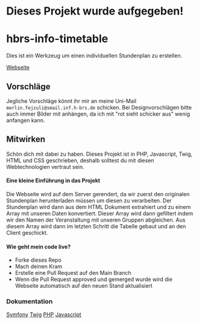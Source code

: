 # Dieses Projekt wurde aufgegeben!

# hbrs-info-timetable

Dies ist ein Werkzeug um einen individuellen Stundenplan zu erstellen.

[Webseite](https://hbrs-inf-stundenplan.herokuapp.com/)

## Vorschläge

Jegliche Vorschläge könnt ihr mir an meine Uni-Mail
`merlin.fejzuli@smail.inf.h-brs.de` schicken.
Bei Designvorschlägen bitte auch immer Bilder mit anhängen, da ich mit "rot sieht schicker aus" wenig anfangen kann.

## Mitwirken
Schön dich mit dabei zu haben. Dieses Projekt ist in PHP, Javascript, Twig, HTML und CSS geschrieben,
deshalb solltest du mit diesen Webtechnologien vertraut sein.

#### Eine kleine Einführung in das Projekt

Die Webseite wird auf dem Server gerendert, da wir zuerst den originalen Stundenplan herunterladen müssen um diesen zu verarbeiten.
Der Stundenplan wird dann aus dem HTML Dokument extrahiert und zu einem Array mit unseren Daten konvertiert.
Dieser Array wird dann gefiltert indem wir den Namen der Veranstaltung mit unseren Gruppen abgleichen.
Aus diesem Array wird dann im letzten Schritt die Tabelle gebaut und an den Client geschickt.

#### Wie geht mein code live?

- Forke dieses Repo
- Mach deinen Kram
- Erstelle eine Pull Request auf den Main Branch
- Wenn die Pull Request approved und gemerged wurde wird die Webseite automatisch auf den neuen Stand aktualisiert

### Dokumentation

[Symfony](https://symfony.com/doc/current/index.html)
[Twig](https://twig.symfony.com/doc/2.x/)
[PHP](https://www.php.net/docs.php)
[Javascript](https://developer.mozilla.org/de/docs/Web/JavaScript/Reference)
